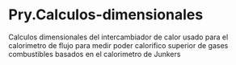 # Pry.Calculos-dimensionales
Calculos dimensionales del intercambiador de calor usado para el calorimetro de flujo para medir poder calorifico superior de gases combustibles basados en el calorimetro de Junkers
